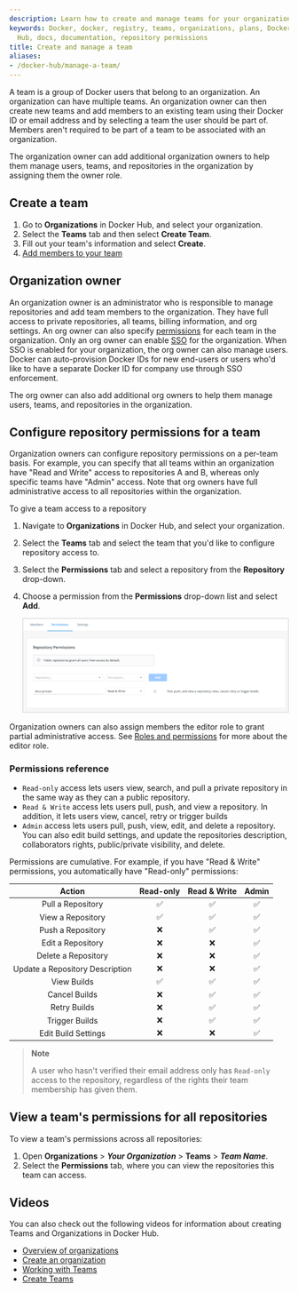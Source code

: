 ```yaml
---
description: Learn how to create and manage teams for your organization
keywords: Docker, docker, registry, teams, organizations, plans, Dockerfile, Docker
  Hub, docs, documentation, repository permissions
title: Create and manage a team
aliases:
- /docker-hub/manage-a-team/
---
```


A team is a group of Docker users that belong to an organization. An
organization can have multiple teams. An
organization owner can then create new teams and add members to an existing team
using their Docker ID or email address and by selecting a team the user should be part of. Members aren't required to be part of a team to be associated with an organization.

The organization owner can add additional organization owners to help them
manage users, teams, and repositories in the organization by assigning them the owner role.

## Create a team

1. Go to **Organizations** in Docker Hub, and select your organization.
2. Select the **Teams** tab and then select **Create Team**.
3. Fill out your team's information and select **Create**.
4. [Add members to your team](members.md#add-a-member-to-a-team)

## Organization owner

An organization owner is an administrator who is responsible to manage
repositories and add team members to the organization. They have full access to
private repositories, all teams, billing information, and org settings. An org
owner can also specify [permissions](#permissions-reference) for each team in
the organization. Only an org owner can enable [SSO](../../security/for-admins/single-sign-on/_index.md)
for
the organization. When SSO is enabled for your organization, the org owner can
also manage users. Docker can auto-provision Docker IDs for new end-users or
users who'd like to have a separate Docker ID for company use through SSO
enforcement.

The org owner can also add additional org owners to help them manage users, teams, and repositories in the organization.

## Configure repository permissions for a team

Organization owners can configure repository permissions on a per-team basis.
For example, you can specify that all teams within an organization have "Read and
Write" access to repositories A and B, whereas only specific teams have "Admin"
access. Note that org owners have full administrative access to all repositories within the organization.

To give a team access to a repository

1. Navigate to **Organizations** in Docker Hub, and select your organization.
2. Select the **Teams** tab and select the team that you'd like to configure repository access to.
3. Select the **Permissions** tab and select a repository from the
   **Repository** drop-down.
4. Choose a permission from the **Permissions** drop-down list and select
   **Add**.

    ![Team Repo Permissions](../images/team-repo-permission.png)

Organization owners can also assign members the editor role to grant partial administrative access. See [Roles and permissions](../../security/for-admins/roles-and-permissions.md) for more about the editor role.

### Permissions reference

- `Read-only` access lets users view, search, and pull a private repository in the same way as they can a public repository.
- `Read & Write` access lets users pull, push, and view a repository. In addition, it lets users view, cancel, retry or trigger builds
- `Admin` access lets users pull, push, view, edit, and delete a
  repository. You can also edit build settings, and update the repositories description, collaborators rights, public/private visibility, and delete.

Permissions are cumulative. For example, if you have "Read & Write" permissions,
you automatically have "Read-only" permissions:

| Action | Read-only | Read & Write | Admin |
|:------------------:|:---------:|:------------:|:-----:|
| Pull a Repository | ✅ | ✅ | ✅ |
| View a Repository | ✅ | ✅ | ✅ |
| Push a Repository | ❌ | ✅ | ✅ |
| Edit a Repository | ❌ | ❌ | ✅ |
| Delete a Repository | ❌ | ❌ | ✅ |
| Update a Repository Description | ❌ | ❌ | ✅ |
| View Builds | ✅ | ✅ | ✅ |
| Cancel Builds | ❌ | ✅ | ✅ |
| Retry Builds | ❌ | ✅ | ✅ |
| Trigger Builds | ❌ | ✅ | ✅ |
| Edit Build Settings | ❌ | ❌ | ✅ |

> **Note**
>
> A user who hasn't verified their email address only has
> `Read-only` access to the repository, regardless of the rights their team
> membership has given them.

## View a team's permissions for all repositories

To view a team's permissions across all repositories:

1. Open **Organizations** > **_Your Organization_** > **Teams** > **_Team Name_**.
2. Select the **Permissions** tab, where you can view the repositories this team can access.

## Videos

You can also check out the following videos for information about creating Teams
and Organizations in Docker Hub.

- [Overview of organizations](https://www.youtube-nocookie.com/embed/G7lvSnAqed8)
- [Create an organization](https://www.youtube-nocookie.com/embed/b0TKcIqa9Po)
- [Working with Teams](https://www.youtube-nocookie.com/embed/MROKmtmWCVI)
- [Create Teams](https://www.youtube-nocookie.com/embed/78wbbBoasIc)